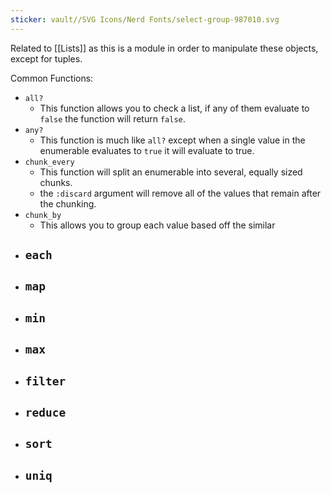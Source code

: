 ```yaml
---
sticker: vault//SVG Icons/Nerd Fonts/select-group-987010.svg
---
```

Related to [[Lists]] as this is a module in order to manipulate these objects, except for tuples. 

Common Functions: 
- `all?`
	- This function allows you to check a list, if any of them evaluate to `false` the function will return `false`.
- `any?`
	- This function is much like `all?` except when a single value in the enumerable evaluates to `true` it will evaluate to true. 
- `chunk_every`
	- This function will split an enumerable into several, equally sized chunks. 
	- the `:discard` argument will remove all of the values that remain after the chunking. 
- `chunk_by`
	- This allows you to group each value based off the similar 
- `each`
	- 
- `map`
	- 
- `min`
	- 
- `max`
	- 
- `filter`
	- 
- `reduce`
	- 
- `sort`
	- 
- `uniq`
	- 